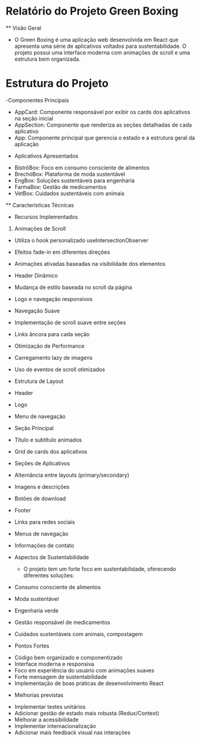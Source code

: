 # Relatório do Projeto Green Boxing

** Visão Geral

- O Green Boxing é uma aplicação web desenvolvida em React que apresenta uma série de aplicativos voltados para sustentabilidade. O projeto possui uma interface moderna com animações de scroll e uma estrutura bem organizada.
  
# Estrutura do Projeto
   -Componentes Principais

- AppCard: Componente responsável por exibir os cards dos aplicativos na seção inicial
- AppSection: Componente que renderiza as seções detalhadas de cada aplicativo
- App: Componente principal que gerencia o estado e a estrutura geral da aplicação

* Aplicativos Apresentados
- BistrôBox: Foco em consumo consciente de alimentos
- BrechóBox: Plataforma de moda sustentável
- EngBox: Soluções sustentáveis para engenharia
- FarmaBox: Gestão de medicamentos
- VetBox: Cuidados sustentáveis com animais
  
** Características Técnicas
* Recursos Implementados
1. Animações de Scroll
- Utiliza o hook personalizado useIntersectionObserver
- Efeitos fade-in em diferentes direções
- Animações ativadas baseadas na visibilidade dos elementos
- Header Dinâmico
- Mudança de estilo baseada no scroll da página
- Logo e navegação responsivos
- Navegação Suave
- Implementação de scroll suave entre seções
- Links âncora para cada seção
- Otimização de Performance
- Carregamento lazy de imagens
- Uso de eventos de scroll otimizados
- Estrutura de Layout
- Header
- Logo
- Menu de navegação
- Seção Principal
- Título e subtítulo animados
- Grid de cards dos aplicativos
- Seções de Aplicativos
- Alternância entre layouts (primary/secondary)
- Imagens e descrições
- Botões de download
- Footer
- Links para redes sociais
- Menus de navegação
- Informações de contato
- Aspectos de Sustentabilidade
  
  * O projeto tem um forte foco em sustentabilidade, oferecendo diferentes soluções:
- Consumo consciente de alimentos
- Moda sustentável
- Engenharia verde
- Gestão responsável de medicamentos
- Cuidados sustentáveis com animais, compostagem
  
* Pontos Fortes
- Código bem organizado e componentizado
- Interface moderna e responsiva
- Foco em experiência do usuário com animações suaves
- Forte mensagem de sustentabilidade
- Implementação de boas práticas de desenvolvimento React
  
* Melhorias previstas
- Implementar testes unitários
- Adicionar gestão de estado mais robusta (Redux/Context)
- Melhorar a acessibilidade
- Implementar internacionalização
- Adicionar mais feedback visual nas interações
